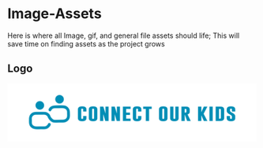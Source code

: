 # Image-Assets
Here is where all Image, gif, and general file assets should life; This will save time on finding assets as the project grows

## Logo
![Alt text](/logo.png?raw=true "Title")




